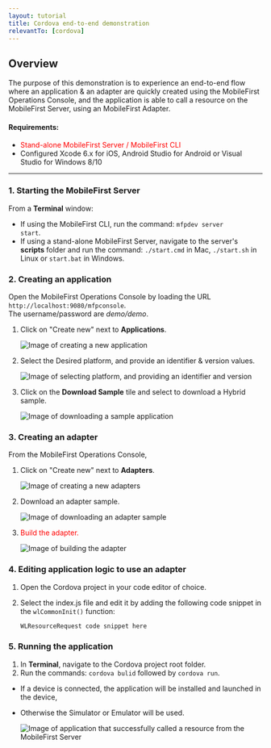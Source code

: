 ```yaml
---
layout: tutorial
title: Cordova end-to-end demonstration
relevantTo: [cordova]
---
```

## Overview
The purpose of this demonstration is to experience an end-to-end flow where an application &amp; an adapter are quickly created using the MobileFirst Operations Console, and the application is able to call a resource on the MobileFirst Server, using an MobileFirst Adapter.

#### Requirements:

* <span style="color:red">Stand-alone MobileFirst Server / MobileFirst CLI</span>
* Configured Xcode 6.x for iOS, Android Studio for Android or Visual Studio for Windows 8/10

<hr> 

### 1. Starting the MobileFirst Server

From a **Terminal** window:

* If using the MobileFirst CLI, run the command: <code>mfpdev server start</code>.
* If using a stand-alone MobileFirst Server, navigate to the server's **scripts** folder and run the command: <code>./start.cmd</code> in Mac, <code>./start.sh</code> in Linux or <code>start.bat</code> in Windows.

### 2. Creating an application

Open the MobileFirst Operations Console by loading the URL <code>http://localhost:9080/mfpconsole</code>.  
The username/password are *demo/demo*.
 
1. Click on "Create new" next to **Applications**.

    ![Image of creating a new application](create-app.png)

2. Select the Desired platform, and provide an identifier &amp; version values.

    ![Image of selecting platform, and providing an identifier and version](register-app.png)
 
3. Click on the **Download Sample** tile and select to download a Hybrid sample.

    ![Image of downloading a sample application](download-sample.png)

### 3. Creating an adapter

From the MobileFirst Operations Console,

1. Click on "Create new" next to **Adapters**.

    ![Image of creating a new adapters](create-adapter.png)

2. Download an adapter sample.

    ![Image of downloading an adapter sample]()
 
3. <span style="color:red">Build the adapter.</span>

    ![Image of building the adapter]()

### 4. Editing application logic to use an adapter

1. Open the Cordova project in your code editor of choice.

2. Select the index.js file and edit it by adding the following code snippet in the <code>wlCommonInit()</code> function:

    ```javascript
    WLResourceRequest code snippet here
    ```

### 5. Running the application

1. In **Terminal**, navigate to the Cordova project root folder.
2. Run the commands: <code>cordova bulid</code> followed by <code>cordova run</code>.

 - If a device is connected, the application will be installed and launched in the device,
 - Otherwise the Simulator or Emulator will be used.

    ![Image of application that successfully called a resource from the MobileFirst Server ]()

